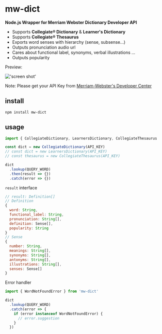 # mw-dict

**Node.js Wrapper for Merriam Webster Dictionary Developer API**

* Supports **Collegiate® Dictionary** & **Learner's Dictionary**
* Supports **Collegiate® Thesaurus**
* Exports word senses with hierarchy (sense, subsense...)
* Outputs pronunciation audio url
* Cares about functional label, synonyms, verbal illustrations ...
* Outputs popularity

Preview:

!['screen shot'](http://7d9o0k.com1.z0.glb.clouddn.com/mw_dict.png)

Note: Please get your API Key from [Merriam-Webster's Developer Center](http://www.dictionaryapi.com/)

## install

```shell
npm install mw-dict
```

## usage

```js
import { CollegiateDictionary, LearnersDictionary, CollegiateThesaurus } from 'mw-dict'

const dict = new CollegiateDictionary(API_KEY)
// const dict = new LearnersDictionary(API_KEY)
// const thesaurus = new CollegiateThesaurus(API_KEY)

dict
  .lookup(QUERY_WORD)
  .then(result => {})
  .catch(error => {})
```

`result` interface

```js
// result: Definition[]
// Definition
{
  word: String,
  functional_label: String,
  pronunciation: String[],
  definition: Sense[],
  popularity: String
}
// Sense
{
  number: String,
  meanings: String[],
  synonyms: String[],
  antonyms: String[],
  illustrations: String[],
  senses: Sense[]
}
```

Error handler

```js
import { WordNotFoundError } from 'mw-dict'

dict
  .lookup(QUERY_WORD)
  .catch(error => {
    if (error instanceof WordNotFoundError) {
      // error.suggestion
    }
  })
```




